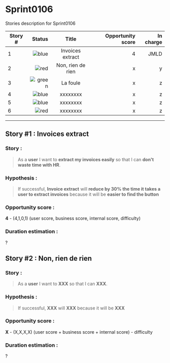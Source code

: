 [green]:https://placehold.it/15/c5f015/000000?text=+
[red]:https://placehold.it/15/f03c15/000000?text=+
[blue]:https://placehold.it/15/0000ff/000000?text=+

# Sprint0106
Stories description for Sprint0106

| Story # |Status  | Title             | Opportunity score  |In charge  |
| ------  |-------:|:-----------------:| ------------------:|----------:|
| 1       |![blue]  | Invoices extract | 4                  | JMLD      |
| 2       |![red]   | Non, rien de rien| x                  |y          |
| 3       |![green] | La foule         | x                  |z          |
| 4       |![blue]  | xxxxxxxx         | x                  |z          |
| 5       |![blue]  | xxxxxxxx         | x                  |z          |
| 6       |![red]   | xxxxxxxx         | x                  |z          |

***

## Story #1 : Invoices extract

### Story :
> As a **user** I want to **extract my invoices easily** so that I can **don't waste time with HR**.

### Hypothesis : 
> If successful, **Invoice extract** will **reduce by 30% the time it takes a user to extract invoices** because it will be **easier to find the button**

### Opportunity score : 
**4** - (4,1,0,1) (user score, business score, internal score, difficulty)

### Duration estimation :
?

## Story #2 : Non, rien de rien

### Story :
> As a **user** I want to **XXX** so that I can **XXX**.

### Hypothesis : 
> If successful, **XXX** will **XXX** because it will be **XXX**

### Opportunity score : 
**X** - (X,X,X,X) (user score + business score + internal score) - difficulty

### Duration estimation :
?

